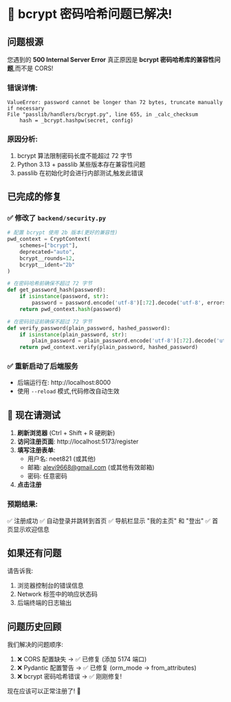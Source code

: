 # 🎉 bcrypt 密码哈希问题已解决!

## 问题根源

您遇到的 **500 Internal Server Error** 真正原因是 **bcrypt 密码哈希库的兼容性问题**,而不是 CORS!

### 错误详情:
```
ValueError: password cannot be longer than 72 bytes, truncate manually if necessary
File "passlib/handlers/bcrypt.py", line 655, in _calc_checksum
    hash = _bcrypt.hashpw(secret, config)
```

### 原因分析:
1. bcrypt 算法限制密码长度不能超过 72 字节
2. Python 3.13 + passlib 某些版本存在兼容性问题
3. passlib 在初始化时会进行内部测试,触发此错误

## 已完成的修复

### ✅ 修改了 `backend/security.py`

```python
# 配置 bcrypt 使用 2b 版本(更好的兼容性)
pwd_context = CryptContext(
    schemes=["bcrypt"],
    deprecated="auto",
    bcrypt__rounds=12,
    bcrypt__ident="2b"
)

# 在密码哈希前确保不超过 72 字节
def get_password_hash(password):
    if isinstance(password, str):
        password = password.encode('utf-8')[:72].decode('utf-8', errors='ignore')
    return pwd_context.hash(password)

# 在密码验证前确保不超过 72 字节  
def verify_password(plain_password, hashed_password):
    if isinstance(plain_password, str):
        plain_password = plain_password.encode('utf-8')[:72].decode('utf-8', errors='ignore')
    return pwd_context.verify(plain_password, hashed_password)
```

### ✅ 重新启动了后端服务

- 后端运行在: http://localhost:8000
- 使用 `--reload` 模式,代码修改自动生效

## 🧪 现在请测试

1. **刷新浏览器** (Ctrl + Shift + R 硬刷新)
2. **访问注册页面**: http://localhost:5173/register
3. **填写注册表单**:
   - 用户名: neet821 (或其他)
   - 邮箱: alevi9668@gmail.com (或其他有效邮箱)
   - 密码: 任意密码
4. **点击注册**

### 预期结果:

✅ 注册成功
✅ 自动登录并跳转到首页
✅ 导航栏显示 "我的主页" 和 "登出"
✅ 首页显示欢迎信息

## 如果还有问题

请告诉我:
1. 浏览器控制台的错误信息
2. Network 标签中的响应状态码
3. 后端终端的日志输出

## 问题历史回顾

我们解决的问题顺序:
1. ❌ CORS 配置缺失 → ✅ 已修复 (添加 5174 端口)
2. ❌ Pydantic 配置警告 → ✅ 已修复 (orm_mode → from_attributes)
3. ❌ bcrypt 密码哈希错误 → ✅ 刚刚修复!

现在应该可以正常注册了! 🎊
